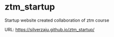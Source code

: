 # ztm_startup
Startup website created collaboration of ztm course

URL: https://silverzaju.github.io/ztm_startup/
